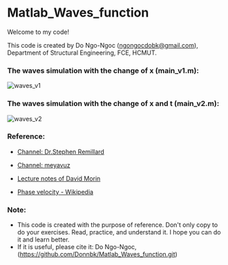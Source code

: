 # Matlab_Waves_function

Welcome to my code!

This code is created by Do Ngo-Ngoc (ngongocdobk@gmail.com), Department of Structural Engineering, FCE, HCMUT.

### The waves simulation with the change of x (main_v1.m):

![waves_v1](https://github.com/Donnbk/Matlab_Waves_function/blob/master/figure/waves_v1.gif)

### The waves simulation with the change of x and t (main_v2.m):

![waves_v2](https://github.com/Donnbk/Matlab_Waves_function/blob/master/figure/waves_v2.gif)

### Reference:

- [Channel: Dr.Stephen Remillard](https://bit.ly/3zDbkYK)

- [Channel: meyavuz](https://bit.ly/3vQidDj)

- [Lecture notes of David Morin](https://bit.ly/3vN3wAU)

- [Phase velocity - Wikipedia](https://bit.ly/3wQesPu)

### Note:

- This code is created with the purpose of reference. 
  Don't only copy to do your exercises. Read, practice, and understand it. 
  I hope you can do it and learn better. 
- If it is useful, please cite it: Do Ngo-Ngoc, (https://github.com/Donnbk/Matlab_Waves_function.git)